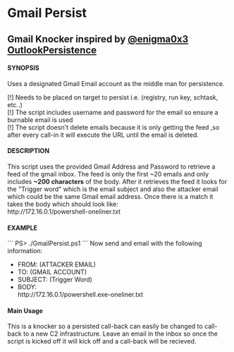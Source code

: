 # Gmail Persist
<h2>Gmail Knocker inspired by <a href="https://twitter.com/enigma0x3" target="_blank">@enigma0x3</a> <a href="https://github.com/enigma0x3/OutlookPersistence" target="_blank">OutlookPersistence</a></h2>

<h4>SYNOPSIS</h4>
Uses a designated Gmail Email account as the middle man for persistence. 

[!] Needs to be placed on target to persist i.e. (registry, run key, schtask, etc..)<br>
[!] The script includes username and password for the email so ensure a burnable email is used<br>
[!] The script doesn't delete emails because it is only getting the feed ,so after every call-in it will execute the URL until the email is deleted.

<h4>DESCRIPTION</h4>
This script uses the provided Gmail Address and Password to retrieve a feed of the gmail inbox. The feed is only the first ~20 emails and only includes <strong>~200 characters</strong> of the body.
After it retrieves the feed it looks for the "Trigger word" which is the email subject and also the attacker email which could be the same Gmail email address. Once there is a match it takes the body which should look like:<br />
http://172.16.0.1/powershell-oneliner.txt

<h4>EXAMPLE</h4>
```
PS> ./GmailPersist.ps1
```
Now send and email with the following information:<ul>

<li>FROM: (ATTACKER EMAIL)</li>
<li>TO: (GMAIL ACCOUNT)</li>
<li>SUBJECT: (Trigger Word)</li>
<li>BODY:<br />
http://172.16.0.1/powershell.exe-oneliner.txt</li></ul>

<h4>Main Usage</h4>
This is a knocker so a persisted call-back can easily be changed to call-back to a new C2 infrastructure.
Leave an email in the inbox so once the script is kicked off it will kick off and a call-back will be recieved.
